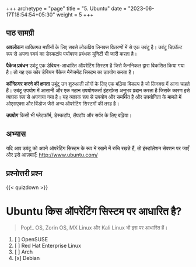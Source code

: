 +++
archetype = "page"
title = "5. Ubuntu"
date = "2023-06-17T18:54:54+05:30"
weight = 5
+++

## पाठ सामग्री

**अवलोकन**
व्यक्तिगत मशीनों के लिए सबसे लोकप्रिय लिनक्स वितरणों में से एक उबंटू है। उबंटू डिफ़ॉल्ट रूप से अपना स्वयं का डेस्कटॉप पर्यावरण प्रबंधक यूनिटी भी जारी करता है।

**पैकेज प्रबंधन**
उबंटू एक डेबियन-आधारित ऑपरेटिंग सिस्टम है जिसे कैननिकल द्वारा विकसित किया गया है। तो यह एक कोर डेबियन पैकेज मैनेजमेंट सिस्टम का उपयोग करता है।

**कॉन्फ़िगर करने की क्षमता**
उबुंटू उन शुरुआती लोगों के लिए एक बढ़िया विकल्प है जो लिनक्स में आना चाहते हैं। उबंटू उपयोग में आसानी और एक महान उपयोगकर्ता इंटरफ़ेस अनुभव प्रदान करता है जिसके कारण इसे व्यापक रूप से अपनाया गया है। यह व्यापक रूप से उपयोग और समर्थित है और उपयोगिता के मामले में ओएसएक्स और विंडोज जैसे अन्य ऑपरेटिंग सिस्टमों की तरह है।

**उपयोग**
किसी भी प्लेटफॉर्म, डेस्कटॉप, लैपटॉप और सर्वर के लिए बढ़िया।

## अभ्यास

यदि आप उबंटू को अपने ऑपरेटिंग सिस्टम के रूप में रखने में रुचि रखते हैं, तो इंस्टॉलेशन सेक्शन पर जाएँ और इसे आज़माएँ:
<http://www.ubuntu.com/>

## प्रश्नोत्तरी प्रश्न

{{< quizdown >}}

# Ubuntu किस ऑपरेटिंग सिस्टम पर आधारित है?

> Pop!_ OS, Zorin OS, MX Linux और Kali Linux भी इस पर आधारित हैं।

1. [ ] OpenSUSE
1. [ ] Red Hat Enterprise Linux 
1. [ ] Arch
1. [x] Debian
